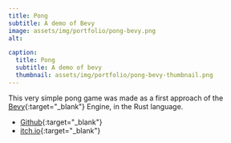 ```yaml
---
title: Pong
subtitle: A demo of Bevy
image: assets/img/portfolio/pong-bevy.png
alt: 

caption:
  title: Pong
  subtitle: A demo of bevy
  thumbnail: assets/img/portfolio/pong-bevy-thumbnail.png
---
```


This very simple pong game was made as a first approach of the [Bevy](https://bevyengine.org){:target="_blank"} Engine, in the Rust language.

- [Github](https://github.com/kisiseldwarf/pong-bevy){:target="_blank"}
- [itch.io](https://kisis.itch.io/pong-bevy){:target="_blank"}